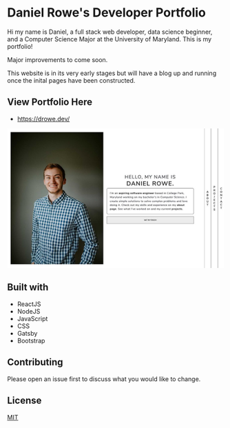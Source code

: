 # Daniel Rowe's Developer Portfolio

Hi my name is Daniel, a full stack web developer, data science beginner, and a Computer Science Major at the University of Maryland. This is my portfolio! 

Major improvements to come soon.

This website is in its very early stages but will have a blog up and running once the inital pages have been constructed.


## View Portfolio Here

* https://drowe.dev/

![Daniel Rowe Portfolio](./portfolioPic.jpg)


## Built with

* ReactJS
* NodeJS
* JavaScript
* CSS
* Gatsby
* Bootstrap


## Contributing

Please open an issue first to discuss what you would like to change.

## License

[MIT](https://choosealicense.com/licenses/mit/)
